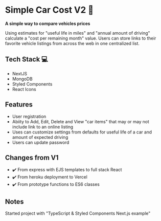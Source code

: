 # Simple Car Cost V2 :blue_car:

**A simple way to compare vehicles prices**

Using estimates for "useful life in miles" and "annual amount of driving" calculate a "cost per remaining month" value. Users can store links to their favorite vehicle listings from across the web in one centralized list.

## Tech Stack :computer:

- NextJS
- MongoDB
- Styled Components
- React Icons

## Features

- User registration
- Abiity to Add, Edit, Delete and View "car items" that may or may not include link to an online listing
- Uses can customize settings from defaults for useful life of a car and amount of expected driving
- Users can update password

## Changes from V1

- :heavy_check_mark: From express with EJS templates to full stack React
- :heavy_check_mark: From heroku deployment to Vercel
- :heavy_check_mark: From prototype functions to ES6 classes

## Notes

Started project with "TypeScript & Styled Components Next.js example"
